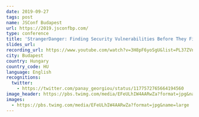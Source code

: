 ```yaml
---
date: 2019-09-27
tags: post
name: JSConf Budapest
url: https://2019.jsconfbp.com/
type: conference
title: 'StrangerDanger: Finding Security Vulnerabilities Before They Find You!'
slides_url:
recording_url: https://www.youtube.com/watch?v=3H8pF6yoSgU&list=PL37ZVnwpeshEMCvdYDdZ09Sy-toTftWu0&index=15&ab_channel=JSConf
city: Budapest
country: Hungary
country_code: HU
language: English
recognitions:
  twitter:
    - https://twitter.com/panay_georgiou/status/1177572765664194560
image_header: https://pbs.twimg.com/media/EFeULhIW4AARwZa?format=jpg&name=large
images:
  - https://pbs.twimg.com/media/EFeULhIW4AARwZa?format=jpg&name=large
---
```

